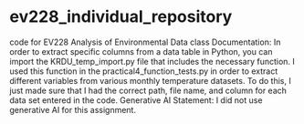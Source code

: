 # ev228_individual_repository
code for EV228 Analysis of Environmental Data class
Documentation:
In order to extract specific columns from a data table in Python, you can import the KRDU_temp_import.py file that includes the necessary function. I used this function in the practical4_function_tests.py in order to extract different variables from various monthly temperature datasets. To do this, I just made sure that I had the correct path, file name, and column for each data set entered in the code. 
Generative AI Statement: I did not use generative AI for this assignment. 
